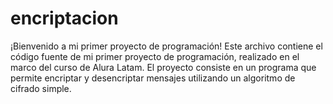 # encriptacion
 ¡Bienvenido a mi primer proyecto de programación! Este archivo contiene el código fuente de mi primer proyecto de programación, realizado en el marco del curso de Alura Latam. El proyecto consiste en un programa que permite encriptar y desencriptar mensajes utilizando un algoritmo de cifrado simple.  
